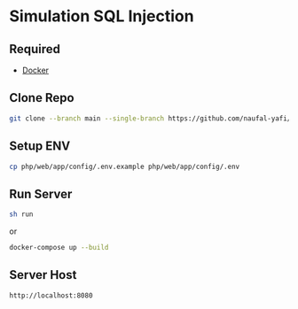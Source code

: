 # Simulation SQL Injection

## Required

- [Docker](https://www.docker.com/)

## Clone Repo

```sh
git clone --branch main --single-branch https://github.com/naufal-yafi/sql-inject.simulate.git
```

## Setup ENV

```sh
cp php/web/app/config/.env.example php/web/app/config/.env 
```

## Run Server

```sh
sh run
```

or

```sh
docker-compose up --build
```

## Server Host

```
http://localhost:8080
```